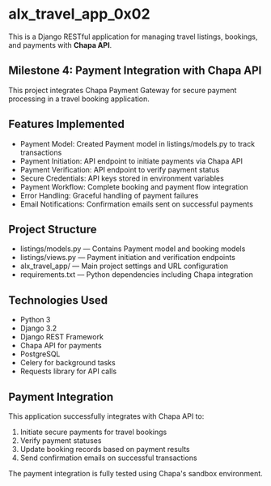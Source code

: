 # alx_travel_app_0x02

This is a Django RESTful application for managing travel listings, bookings, and payments with **Chapa API**.

## Milestone 4: Payment Integration with Chapa API

This project integrates Chapa Payment Gateway for secure payment processing in a travel booking application.

## Features Implemented

- Payment Model: Created Payment model in listings/models.py to track transactions
- Payment Initiation: API endpoint to initiate payments via Chapa API  
- Payment Verification: API endpoint to verify payment status
- Secure Credentials: API keys stored in environment variables
- Payment Workflow: Complete booking and payment flow integration
- Error Handling: Graceful handling of payment failures
- Email Notifications: Confirmation emails sent on successful payments

## Project Structure

- listings/models.py — Contains Payment model and booking models
- listings/views.py — Payment initiation and verification endpoints
- alx_travel_app/ — Main project settings and URL configuration
- requirements.txt — Python dependencies including Chapa integration

## Technologies Used

- Python 3
- Django 3.2
- Django REST Framework
- Chapa API for payments
- PostgreSQL
- Celery for background tasks
- Requests library for API calls

## Payment Integration

This application successfully integrates with Chapa API to:
1. Initiate secure payments for travel bookings
2. Verify payment statuses  
3. Update booking records based on payment results
4. Send confirmation emails on successful transactions

The payment integration is fully tested using Chapa's sandbox environment.